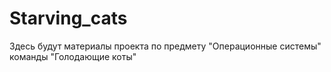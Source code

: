 # Starving_cats
Здесь будут материалы проекта по предмету "Операционные системы" команды "Голодающие коты"
